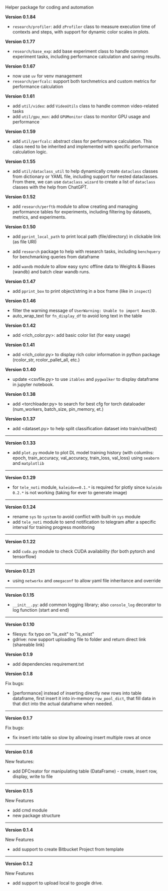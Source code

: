 Helper package for coding and automation

**Version 0.1.84**

+ `research/profiler`: add `zProfiler` class to measure execution time of contexts and steps, with support for dynamic color scales in plots.

**Version 0.1.77**

+ `research/base_exp`: add base experiment class to handle common experiment tasks, including performance calculation and saving results.

**Version 0.1.67**

+ now use `uv` for venv management
+ `research/perfcalc`: support both torchmetrics and custom metrics for performance calculation

**Version 0.1.61**

+ add `util/video`: add `VideoUtils` class to handle common video-related tasks
+ add `util/gpu_mon`: add `GPUMonitor` class to monitor GPU usage and performance

**Version 0.1.59**

+ add `util/perfcalc`: abstract class for performance calculation. This class need to be inherited and implemented with specific performance calculation logic.

**Version 0.1.55**

+ add `util/dataclass_util` to help dynamically create `dataclass` classes from dictionary or YAML file, including support for nested dataclasses. From there, we can use `dataclass_wizard` to create a list of `dataclass` classes with the help from ChatGPT.

**Version 0.1.52**

+ add `research/perftb` module to allow creating and managing performance tables for experiments, including filtering by datasets, metrics, and experiments.

**Version 0.1.50**

+ add `pprint_local_path` to print local path (file/directory) in clickable link (as file URI)

+ add `research` package to help with research tasks, including `benchquery` for benchmarking queries from dataframe
+ add `wandb` module to allow easy sync offline data to Weights & Biases (wandb) and batch clear wandb runs.

**Version 0.1.47**
+ add `pprint_box` to print object/string in a box frame (like in `inspect`)

**Version 0.1.46**
+ filter the warning message of `UserWarning: Unable to import Axes3D.`
+ auto_wrap_text for `fn_display_df` to avoid long text in the table

**Version 0.1.42**
+ add <rich_color.py>: add basic color list (for easy usage)

**Version 0.1.41**
+ add <rich_color.py> to display rich color information in <rich> python package (rcolor_str, rcolor_pallet_all, etc.)

**Version 0.1.40**

+  update <csvfile.py> to use `itables` and `pygwalker` to display dataframe in jupyter notebook.

**Version 0.1.38**

+  add <torchloader.py> to search for best cfg for torch dataloader (num_workers, batch_size, pin_memory, et.)

**Version 0.1.37**

+  add <dataset.py> to help split classification dataset into train/val(test)
---
**Version 0.1.33**

+ add `plot.py` module to plot DL model training history (with columlns: epoch, train_accuracy, val_accuracy, train_loss, val_loss) using `seaborn` and `matplotlib`
---
**Version 0.1.29**

+ for `tele_noti` module, `kaleido==0.1.*` is required for plotly since `kaleido 0.2.*` is not working (taking for ever to generate image)
---
**Version 0.1.24**

+ rename `sys` to `system` to avoid conflict with built-in `sys` module
+ add `tele_noti` module to send notification to telegram after a specific interval for training progress monitoring
---
**Version 0.1.22**

+ add `cuda.py` module to check CUDA availability (for both pytorch and tensorflow)
---
**Version 0.1.21**

+ using `networkx` and `omegaconf` to allow yaml file inheritance and override
---
**Version 0.1.15**

+ `__init__.py`: add common logging library; also `console_log` decorator to log function (start and end)

---

**Version 0.1.10**

+ filesys: fix typo on "is_exit" to "is_exist"
+ gdrive: now support uploading file to folder and return direct link (shareable link)

**Version 0.1.9**

+ add dependencies requirement.txt

**Version 0.1.8**

Fix bugs:

+ [performance] instead of inserting directly new rows into table dataframe, first insert it into in-memory `row_pool_dict`, that fill data in that dict into the actual dataframe when needed.

---

**Version 0.1.7**

Fix bugs:

+ fix insert into table so slow by allowing insert multiple rows at once

---

**Version 0.1.6**

New features:

+ add DFCreator for manipulating table (DataFrame) - create, insert row, display, write to file

---

**Version 0.1.5**

New Features

+ add cmd module
+ new package structure

---

**Version 0.1.4**

New Features

+ add support to create Bitbucket Project from template

---

**Version 0.1.2**

New Features

+ add support to upload local to google drive.
